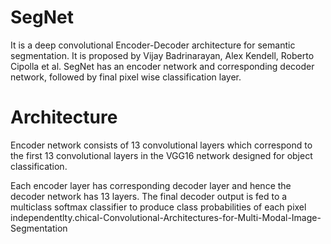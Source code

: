 # SegNet
It is a deep convolutional Encoder-Decoder architecture for semantic segmentation. It is proposed by Vijay Badrinarayan, Alex Kendell, Roberto Cipolla et al. SegNet has an encoder network and corresponding decoder network, followed by final pixel wise classification layer.

# Architecture
Encoder network consists of 13 convolutional layers which correspond to the first 13 convolutional layers in the VGG16 network designed for object classification.

Each encoder layer has corresponding decoder layer and hence the decoder network has 13 layers. The final decoder output is fed to a multiclass softmax classifier to produce class probabilities of each pixel independentlty.chical-Convolutional-Architectures-for-Multi-Modal-Image-Segmentation

